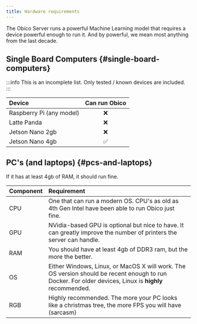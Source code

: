 ```yaml
---
title: Hardware requirements
---
```


The Obico Server runs a powerful Machine Learning model that requires a device powerful enough to run it. And by powerful, we mean most anything from the last decade.

## Single Board Computers {#single-board-computers}

:::info
This is an incomplete list. Only tested / known devices are included.
:::

Device | Can run Obico
:---|:---:
Raspberry Pi (any model) | ❌
Latte Panda | ❌
Jetson Nano 2gb | ❌
Jetson Nano 4gb | ✅

## PC's (and laptops) {#pcs-and-laptops}

If it has at least 4gb of RAM, it should run fine.

Component | Requirement
:---|:---
CPU | One that can run a modern OS. CPU's as old as 4th Gen Intel have been able to run Obico just fine.
GPU | NVidia-based GPU is optional but nice to have. It can greatly improve the number of printers the server can handle.
RAM | You should have at least 4gb of DDR3 ram, but the more the better.
OS | Either Windows, Linux, or MacOS X will work. The OS version should be recent enough to run Docker. For older devices, Linux is **highly** recommended.
RGB | Highly recommended. The more your PC looks like a christmas tree, the more FPS you will have (sarcasm)
